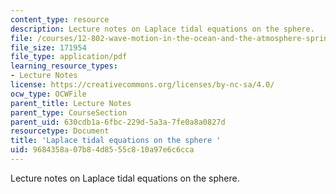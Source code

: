 ```yaml
---
content_type: resource
description: Lecture notes on Laplace tidal equations on the sphere.
file: /courses/12-802-wave-motion-in-the-ocean-and-the-atmosphere-spring-2008/9684358a07b84d8555c810a97e6c6cca_MIT12_802S08_lec11.pdf
file_size: 171954
file_type: application/pdf
learning_resource_types:
- Lecture Notes
license: https://creativecommons.org/licenses/by-nc-sa/4.0/
ocw_type: OCWFile
parent_title: Lecture Notes
parent_type: CourseSection
parent_uid: 630cdb1a-6fbc-229d-5a3a-7fe0a8a0827d
resourcetype: Document
title: 'Laplace tidal equations on the sphere '
uid: 9684358a-07b8-4d85-55c8-10a97e6c6cca
---
```

Lecture notes on Laplace tidal equations on the sphere.
